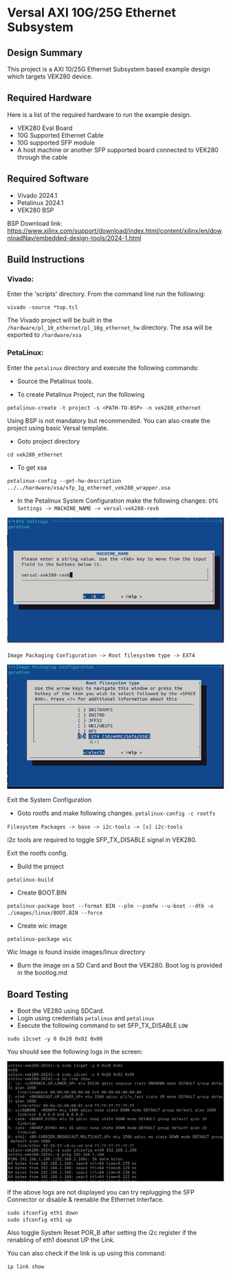# Versal AXI 10G/25G Ethernet Subsystem

## Design Summary
This project is a AXI 10/25G Ethernet Subsystem based example design which targets VEK280 device.

## Required Hardware

Here is a list of the required hardware to run the example design.
- VEK280 Eval Board
- 10G Supported Ethernet Cable
- 10G supported SFP module
- A host machine or another SFP supported board connected to VEK280 through the cable

## Required Software
- Vivado 2024.1
- Petalinux 2024.1
- VEK280 BSP

BSP Download link: https://www.xilinx.com/support/download/index.html/content/xilinx/en/downloadNav/embedded-design-tools/2024-1.html

## Build Instructions

### Vivado:

Enter the 'scripts' directory. From the command line run the following:

```
vivado -source *top.tcl
```

The Vivado project will be built in the `/hardware/pl_10_ethernet/pl_10g_ethernet_hw` directory.
The xsa will be exported to `/hardware/xsa` 

### PetaLinux:

Enter the `petalinux` directory and execute the following commands:

- Source the Petalinux tools.

- To create Petalinux Project, run the following
```
petalinux-create -t project -s <PATH-TO-BSP> -n vek280_ethernet
```

Using BSP is not mandatory but recommended. You can also create the project using basic Versal template.

- Goto project directory
```
cd vek280_ethernet
```

- To get xsa 
```
petalinux-config --get-hw-description ../../hardware/xsa/sfp_1g_ethernet_vek280_wrapper.xsa
```

- In the Petalinux System Configuration make the following changes:
`DTG Settings -> MACHINE_NAME -> versal-vek280-revb`

![MACHINE NAME](./images/machine_name.png)

`Image Packaging Configuration -> Root filesystem type -> EXT4`

![Root Filesystem Type](./images/rootfs_type.png)

Exit the System Configuration

- Goto rootfs and make following changes.
`petalinux-config -c rootfs`

`Filesystem Packages -> base -> i2c-tools -> [x] i2c-tools`

i2c tools are required to toggle SFP_TX_DISABLE signal in VEK280.

Exit the rootfs config.

- Build the project
```
petalinux-build
```

- Create BOOT.BIN
```
petalinux-package boot --format BIN --plm --psmfw --u-boot --dtb -o ./images/linux/BOOT.BIN --force
```

- Create wic image
```
petalinux-package wic
```

Wic Image is found inside images/linux directory

- Burn the image on a SD Card and Boot the VEK280. Boot log is provided in the bootlog.md

## Board Testing

- Boot the VE280 using SDCard.
- Login using credentials `petalinux` and `petalinux`
- Execute the following command to set SFP_TX_DISABLE `LOW`
```
sudo i2cset -y 0 0x20 0x02 0x00
```

You should see the following logs in the screen:

![Link Up](./images/link_up.png)

If the above logs are not displayed you can try replugging the SFP Connector or disable & reenable the Ethernet Interface.
```
sudo ifconfig eth1 down
sudo ifconfig eth1 up
```
Also toggle System Reset POR_B after setting the i2c register if the renabling of eth1 doesnot UP the Link.

You can also check if the link is up using this command:
```
ip link show
```







